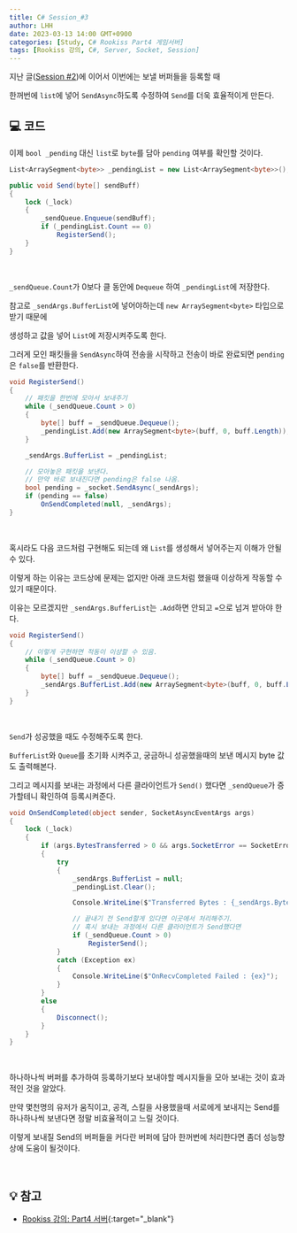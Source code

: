 ```yaml
---
title: C# Session_#3
author: LHH
date: 2023-03-13 14:00 GMT+0900
categories: [Study, C# Rookiss Part4 게임서버]
tags: [Rookiss 강의, C#, Server, Socket, Session]
---
```


지난 글([Session #2](/posts/CSharp-Session-2))에 이어서 이번에는 보낼 버퍼들을 등록할 때

한꺼번에 `list`에 넣어 `SendAsync`하도록 수정하여 `Send`를 더욱 효율적이게 만든다.

## 💻 코드
이제 `bool _pending` 대신 `list`로 `byte`를 담아 `pending` 여부를 확인할 것이다.
```cs
List<ArraySegment<byte>> _pendingList = new List<ArraySegment<byte>>();

public void Send(byte[] sendBuff)
{
    lock (_lock)
    {
        _sendQueue.Enqueue(sendBuff);
        if (_pendingList.Count == 0)
            RegisterSend();
    }
}
```
<br>

`_sendQueue.Count`가 0보다 클 동안에 `Dequeue` 하여 `_pendingList`에 저장한다.

참고로 `_sendArgs.BufferList`에 넣어야하는데 `new ArraySegment<byte>` 타입으로 받기 때문에

생성하고 값을 넣어 `List`에 저장시켜주도록 한다.

그러게 모인 패킷들을 `SendAsync`하여 전송을 시작하고 전송이 바로 완료되면 `pending`은 `false`를 반환한다.
```cs
void RegisterSend()
{
    // 패킷을 한번에 모아서 보내주기
    while (_sendQueue.Count > 0)
    {
        byte[] buff = _sendQueue.Dequeue();
        _pendingList.Add(new ArraySegment<byte>(buff, 0, buff.Length));
    }

    _sendArgs.BufferList = _pendingList;

    // 모아놓은 패킷을 보낸다.
    // 만약 바로 보내진다면 pending은 false 나옴.
    bool pending = _socket.SendAsync(_sendArgs);
    if (pending == false)
        OnSendCompleted(null, _sendArgs);
}
```
<br>

혹시라도 다음 코드처럼 구현해도 되는데 왜 `List`를 생성해서 넣어주는지 이해가 안될 수 있다.

이렇게 하는 이유는 코드상에 문제는 없지만 아래 코드처럼 했을때 이상하게 작동할 수 있기 때문이다.

이유는 모르겠지만 `_sendArgs.BufferList`는 `.Add`하면 안되고 `=`으로 넘겨 받아야 한다.
```cs
void RegisterSend()
{
    // 이렇게 구현하면 적동이 이상할 수 있음.
    while (_sendQueue.Count > 0)
    {
        byte[] buff = _sendQueue.Dequeue();
        _sendArgs.BufferList.Add(new ArraySegment<byte>(buff, 0, buff.Length));
    }
}
```
<br>

`Send`가 성공했을 때도 수정해주도록 한다.

`BufferList`와 `Queue`를 초기화 시켜주고, 궁금하니 성공했을때의 보낸 메시지 byte 값도 출력해본다.

그리고 메시지를 보내는 과정에서 다른 클라이언트가 `Send()` 했다면 `_sendQueue`가 증가할테니 확인하여 등록시켜준다.
```cs
void OnSendCompleted(object sender, SocketAsyncEventArgs args)
{
    lock (_lock)
    {
        if (args.BytesTransferred > 0 && args.SocketError == SocketError.Success)
        {
            try
            {
                _sendArgs.BufferList = null;
                _pendingList.Clear();

                Console.WriteLine($"Transferred Bytes : {_sendArgs.BytesTransferred}");

                // 끝내기 전 Send할게 있다면 이곳에서 처리해주기.
                // 혹시 보내는 과정에서 다른 클라이언트가 Send했다면
                if (_sendQueue.Count > 0)
                    RegisterSend();
            }
            catch (Exception ex)
            {
                Console.WriteLine($"OnRecvCompleted Failed : {ex}");
            }
        }
        else
        {
            Disconnect();
        }
    }
}
```
<br>

하나하나씩 버퍼를 추가하여 등록하기보다 보내야할 메시지들을 모아 보내는 것이 효과적인 것을 알았다.

만약 몇천명의 유저가 움직이고, 공격, 스킬을 사용했을때 서로에게 보내지는 Send를 하나하나씩 보낸다면 정말 비효율적이고 느릴 것이다.

이렇게 보내질 Send의 버퍼들을 커다란 버퍼에 담아 한꺼번에 처리한다면 좀더 성능향상에 도움이 될것이다.

<br>

## 💡 참고
- [Rookiss 강의: Part4 서버](https://www.inflearn.com/course/%EC%9C%A0%EB%8B%88%ED%8B%B0-mmorpg-%EA%B0%9C%EB%B0%9C-part4){:target="_blank"}